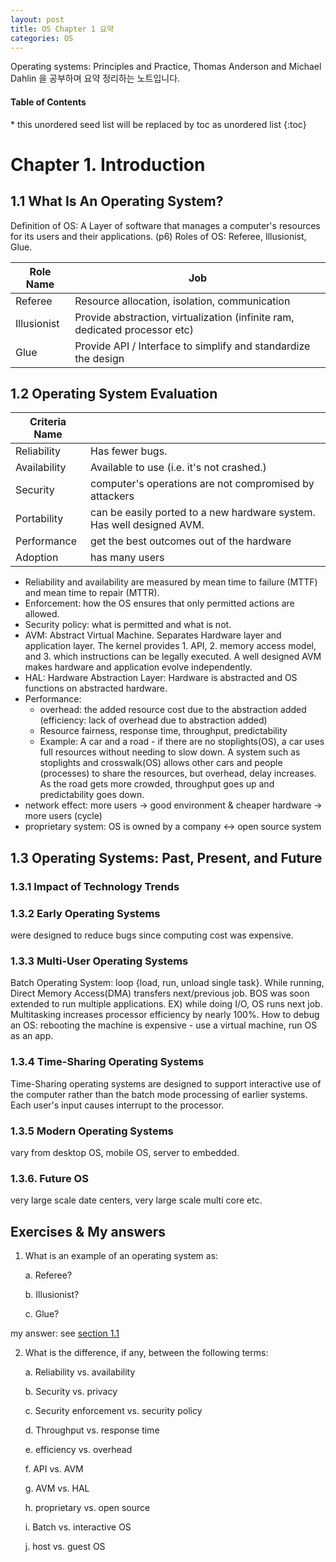 ```yaml
---
layout: post
title: OS Chapter 1 요약
categories: OS
---
```

Operating systems: Principles and Practice, Thomas Anderson and Michael Dahlin 을 공부하며 요약 정리하는 노트입니다.

<nav>
  <h4>Table of Contents</h4>
  * this unordered seed list will be replaced by toc as unordered list
  {:toc}
</nav>

# Chapter 1. Introduction

## 1.1 What Is An Operating System?

Definition of OS: A Layer of software that manages a computer's resources for its users and their applications. (p6)
Roles of OS: Referee, Illusionist, Glue.

| Role Name   | Job                                                          |
| ----------- | ------------------------------------------------------------ |
| Referee     | Resource allocation, isolation, communication                |
| Illusionist | Provide abstraction, virtualization (infinite ram, dedicated processor etc) |
| Glue        | Provide API / Interface to simplify and standardize the design |

## 1.2 Operating System Evaluation

| Criteria Name |                                                              |
| ------------- | ------------------------------------------------------------ |
| Reliability   | Has fewer bugs.                                              |
| Availability  | Available to use (i.e. it's not crashed.)                    |
| Security      | computer's operations are not compromised by attackers       |
| Portability   | can be easily ported to a new hardware system. Has well designed AVM. |
| Performance   | get the best outcomes out of the hardware                    |
| Adoption      | has many users                                               |

* Reliability and availability are measured by mean time to failure (MTTF) and mean time to repair (MTTR).
* Enforcement: how the OS ensures that only permitted actions are allowed.
* Security policy: what is permitted and what is not.
* AVM: Abstract Virtual Machine. Separates Hardware layer and application layer. The kernel provides 1. API, 2. memory access model, and 3. which instructions can be legally executed. A well designed AVM makes hardware and application evolve independently. 
* HAL: Hardware Abstraction Layer: Hardware is abstracted and OS functions on abstracted hardware. 
* Performance: 
  * overhead: the added resource cost due to the abstraction added (efficiency: lack of overhead due to abstraction added)
  * Resource fairness, response time, throughput, predictability 
  * Example: A car and a road - if there are no stoplights(OS), a car uses full resources without needing to slow down. A system such as stoplights and crosswalk(OS) allows other cars and people (processes) to share the resources, but overhead, delay increases. As the road gets more crowded, throughput goes up and predictability goes down. 
* network effect: more users -> good environment & cheaper hardware -> more users (cycle)
* proprietary system: OS is owned by a company <-> open source system



## 1.3 Operating Systems: Past, Present, and Future
### 1.3.1 Impact of Technology Trends
### 1.3.2 Early Operating Systems
were designed to reduce bugs since computing cost was expensive.
### 1.3.3 Multi-User Operating Systems
Batch Operating System: loop {load, run, unload single task}. While running, Direct Memory Access(DMA) transfers next/previous job. 
BOS was soon extended to run multiple applications. EX) while doing I/O, OS runs next job. Multitasking increases processor efficiency by nearly 100%. 
How to debug an OS: rebooting the machine is expensive - use a virtual machine, run OS as an app.

### 1.3.4 Time-Sharing Operating Systems
Time-Sharing operating systems are designed to support interactive use of the computer rather than the batch mode processing of earlier systems. Each user's input causes interrupt to the processor. 
### 1.3.5 Modern Operating Systems
vary from desktop OS, mobile OS, server to embedded.
### 1.3.6. Future OS
very large scale date centers, very large scale multi core etc.

## Exercises & My answers
1. What is an example of an operating system as:  

	a. Referee?  
	
	b. Illusionist?  
	
	c. Glue?  
	

my answer: see [section 1.1](#11-what-is-an-operating-system)

2. What is the difference, if any, between the following terms:

   a. Reliability vs. availability 

   b. Security vs. privacy

   c. Security enforcement vs. security policy

   d. Throughput vs. response time

   e. efficiency vs. overhead

   f. API vs. AVM

   g. AVM vs. HAL

   h. proprietary vs. open source

   i. Batch vs. interactive OS

   j. host vs. guest OS